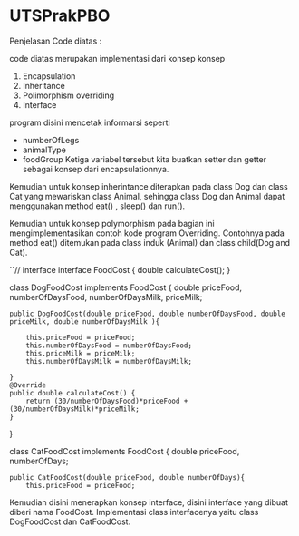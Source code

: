 # UTSPrakPBO
Penjelasan Code diatas :

code diatas merupakan implementasi dari konsep konsep 
1. Encapsulation
2. Inheritance
3. Polimorphism overriding
4. Interface

program disini mencetak informarsi seperti 
- numberOfLegs  
- animalType 
- foodGroup
Ketiga variabel tersebut kita buatkan setter dan getter sebagai konsep dari encapsulationnya.

Kemudian untuk konsep inherintance diterapkan pada class Dog dan class Cat yang mewariskan class Animal, sehingga class Dog dan Animal dapat menggunakan method eat() , sleep() dan run().

Kemudian untuk konsep polymorphism pada bagian ini mengimplementasikan contoh kode program Overriding. Contohnya pada method eat() ditemukan pada class induk (Animal) dan class child(Dog and Cat).

``// interface
interface FoodCost {
    double calculateCost();
}

class DogFoodCost implements FoodCost {
    double priceFood, numberOfDaysFood, numberOfDaysMilk, priceMilk;

    public DogFoodCost(double priceFood, double numberOfDaysFood, double priceMilk, double numberOfDaysMilk ){

        this.priceFood = priceFood;
        this.numberOfDaysFood = numberOfDaysFood;
        this.priceMilk = priceMilk;
        this.numberOfDaysMilk = numberOfDaysMilk;

    }
    @Override
    public double calculateCost() {
        return (30/numberOfDaysFood)*priceFood +(30/numberOfDaysMilk)*priceMilk;
    }
}

class CatFoodCost implements FoodCost {
    double priceFood, numberOfDays;

    public CatFoodCost(double priceFood, double numberOfDays){
        this.priceFood = priceFood;

Kemudian disini menerapkan konsep interface, disini interface yang dibuat diberi nama FoodCost. Implementasi class interfacenya yaitu class DogFoodCost dan CatFoodCost.
